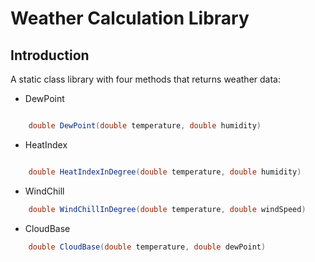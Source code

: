 ﻿# Weather Calculation Library

## Introduction

A static class library with four methods that returns weather data:

- DewPoint

~~~csharp

	double DewPoint(double temperature, double humidity)

~~~

- HeatIndex
```csharp

	double HeatIndexInDegree(double temperature, double humidity)

```

- WindChill
```csharp
	double WindChillInDegree(double temperature, double windSpeed)

```

- CloudBase
```csharp
	double CloudBase(double temperature, double dewPoint)

```